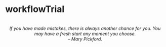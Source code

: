 # workflowTrial
<!-- QUOTE:START -->
<p align="center"><br><i>If you have made mistakes, there is always another chance for you. You may have a fresh start any moment you choose.</i><br><i>– Mary Pickford.</i><br></p>
<!-- QUOTE:END -->

